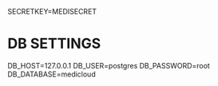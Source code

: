SECRETKEY=MEDISECRET

# DB SETTINGS
DB_HOST=127.0.0.1
DB_USER=postgres
DB_PASSWORD=root
DB_DATABASE=medicloud
